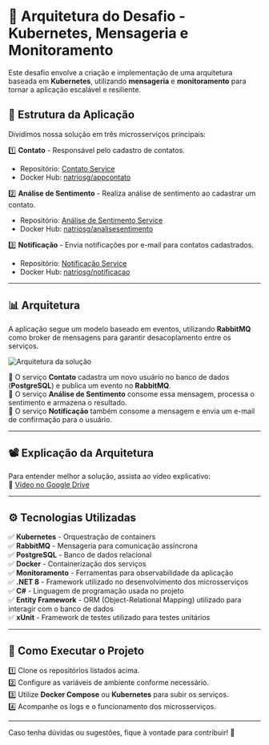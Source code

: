 

# 🚀 Arquitetura do Desafio - Kubernetes, Mensageria e Monitoramento  

Este desafio envolve a criação e implementação de uma arquitetura baseada em **Kubernetes**, utilizando **mensageria** e **monitoramento** para tornar a aplicação escalável e resiliente.  

## 📌 Estrutura da Aplicação  

Dividimos nossa solução em três microsserviços principais:  

1️⃣ **Contato** - Responsável pelo cadastro de contatos.  
   - Repositório: [Contato Service](https://github.com/nataliariosguimaraes/04_Tech_Challenge.git)  
   - Docker Hub: [natriosg/appcontato](https://hub.docker.com/repository/docker/natriosg/appcontato/general)  

2️⃣ **Análise de Sentimento** - Realiza análise de sentimento ao cadastrar um contato.  
   - Repositório: [Análise de Sentimento Service](https://github.com/nataliariosguimaraes/03_Tech_Challenge_Servico_Analise_Sentimento)  
   - Docker Hub: [natriosg/analisesentimento](https://hub.docker.com/repository/docker/natriosg/analisesentimento)  

3️⃣ **Notificação** - Envia notificações por e-mail para contatos cadastrados.  
   - Repositório: [Notificação Service](https://github.com/nataliariosguimaraes/Service.Notification)  
   - Docker Hub: [natriosg/notificacao](https://hub.docker.com/repository/docker/natriosg/notificacao/general)  

---

## 📊 Arquitetura  

A aplicação segue um modelo baseado em eventos, utilizando **RabbitMQ** como broker de mensagens para garantir desacoplamento entre os serviços.  

![Arquitetura da solução](caminho_para_a_imagem)  

🔹 O serviço **Contato** cadastra um novo usuário no banco de dados (**PostgreSQL**) e publica um evento no **RabbitMQ**.  
🔹 O serviço **Análise de Sentimento** consome essa mensagem, processa o sentimento e armazena o resultado.  
🔹 O serviço **Notificação** também consome a mensagem e envia um e-mail de confirmação para o usuário.  

---

## 📽️ Explicação da Arquitetura  

Para entender melhor a solução, assista ao vídeo explicativo:  
🎥 [Vídeo no Google Drive](https://drive.google.com/file/d/1LbwjnLpeBs2usjDQFlMXCOzfbEWspN3P/view?usp=sharing)  

---

## ⚙️ Tecnologias Utilizadas  

✅ **Kubernetes** - Orquestração de containers  
✅ **RabbitMQ** - Mensageria para comunicação assíncrona  
✅ **PostgreSQL** - Banco de dados relacional  
✅ **Docker** - Containerização dos serviços  
✅ **Monitoramento** - Ferramentas para observabilidade da aplicação  
✅ **.NET 8** - Framework utilizado no desenvolvimento dos microsserviços  
✅ **C#** - Linguagem de programação usada no projeto  
✅ **Entity Framework** - ORM (Object-Relational Mapping) utilizado para interagir com o banco de dados  
✅ **xUnit** - Framework de testes utilizado para testes unitários  

---  

## 📌 Como Executar o Projeto  

1️⃣ Clone os repositórios listados acima.  
2️⃣ Configure as variáveis de ambiente conforme necessário.  
3️⃣ Utilize **Docker Compose** ou **Kubernetes** para subir os serviços.  
4️⃣ Acompanhe os logs e o funcionamento dos microsserviços.  

---

Caso tenha dúvidas ou sugestões, fique à vontade para contribuir! 🚀
